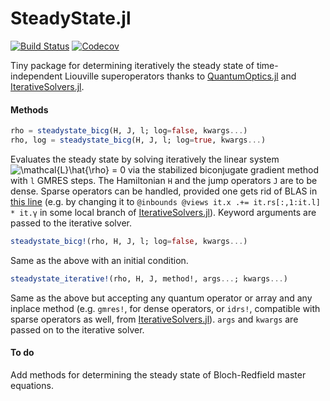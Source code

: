 # SteadyState.jl

[![Build Status](https://travis-ci.com/Z-Denis/SteadyState.jl.svg?token=XuYcpCDomapYmd2vHj9y&branch=master)](https://travis-ci.com/Z-Denis/SteadyState.jl)
[![Codecov](https://codecov.io/gh/Z-Denis/SteadyState.jl/branch/master/graph/badge.svg)](https://codecov.io/gh/Z-Denis/SteadyState.jl)

Tiny package for determining iteratively the steady state of time-independent Liouville superoperators thanks to [QuantumOptics.jl](https://github.com/qojulia/QuantumOptics.jl) and [IterativeSolvers.jl](https://github.com/JuliaMath/IterativeSolvers.jl).

#### Methods

```julia
rho = steadystate_bicg(H, J, l; log=false, kwargs...)
rho, log = steadystate_bicg(H, J, l; log=true, kwargs...)
```
Evaluates the steady state by solving iteratively the linear system <img src="https://latex.codecogs.com/gif.latex?\mathcal{L}\hat{\rho}&space;=&space;0" title="\mathcal{L}\hat{\rho} = 0" /> via the stabilized biconjugate gradient method with `l` GMRES steps. The Hamiltonian `H` and the jump operators `J` are to be dense. Sparse operators can be handled, provided one gets rid of BLAS in [this line](https://github.com/JuliaMath/IterativeSolvers.jl/blob/master/src/bicgstabl.jl#L128) (e.g. by changing it to `@inbounds @views it.x .+= it.rs[:,1:it.l] * it.γ`  in some local branch of [IterativeSolvers.jl](https://github.com/JuliaMath/IterativeSolvers.jl)). Keyword arguments are passed to the iterative solver.
```julia
steadystate_bicg!(rho, H, J, l; log=false, kwargs...)
```
Same as the above with an initial condition.
```julia
steadystate_iterative!(rho, H, J, method!, args...; kwargs...)
```
Same as the above but accepting any quantum operator or array and any inplace method (e.g. `gmres!`, for dense operators, or `idrs!`, compatible with sparse operators as well, from [IterativeSolvers.jl](https://github.com/JuliaMath/IterativeSolvers.jl)). `args` and `kwargs` are passed on to the iterative solver.

#### To do
Add methods for determining the steady state of Bloch-Redfield master equations.
